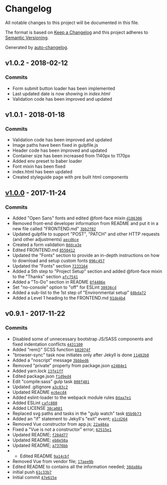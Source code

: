 # Changelog
All notable changes to this project will be documented in this file.

The format is based on [Keep a Changelog](http://keepachangelog.com/en/1.0.0/)
and this project adheres to [Semantic Versioning](http://semver.org/spec/v2.0.0.html).

Generated by [auto-changelog](https://github.com/CookPete/auto-changelog).
## v1.0.2 - 2018-02-12
### Commits
- Form submit button loader has been implemented
- Last updated date is now showing in *index.html*
- Validation code has been improved and updated

## v1.0.1 - 2018-01-18
### Commits
- Validation code has been improved and updated
- Image paths have been fixed in gulpfile.js
- Header code has been improved and updated
- Container size has been increased from 1140px to 1170px
- Added env preset to baber loader
- Font mixin has been fixed
- index.html has been updated
- Created styleguide page with pre built html components

## [v1.0.0](https://github.com/netcore/frontend-base/compare/v0.9.1...v1.0.0) - 2017-11-24
### Commits
- Added &quot;Open Sans&quot; fonts and edited @font-face mixin [`d186306`](https://github.com/netcore/frontend-base/commit/d186306f668273e3f18304cde999dc90412f3642)
- Removed front-end developer information from README and put it in a new file called &quot;FRONTEND.md&quot; [`3bb2f02`](https://github.com/netcore/frontend-base/commit/3bb2f020c3ab264e94a6b14d472ce00d4195c6dc)
- Updated gulpfile to support &quot;POST&quot;, &quot;PATCH&quot; and other HTTP requests (and other adjustments) [`aecd6ce`](https://github.com/netcore/frontend-base/commit/aecd6cee37d41b16cf6e1fa23ee6fd40dda35377)
- Created a form validation [`0ddca3e`](https://github.com/netcore/frontend-base/commit/0ddca3e5457e5bb98d8824fe375880c322934310)
- Edited FRONTEND.md [`8550412`](https://github.com/netcore/frontend-base/commit/855041295823f1821d809efc1b03bf1e6899d88d)
- Updated the &quot;Fonts&quot; section to provide an in-depth instructions on how to download and setup custom fonts [`896c457`](https://github.com/netcore/frontend-base/commit/896c4573ec1163c9534c0ccb7b0dc7785ee90e2e)
- Updated the &quot;Fonts&quot; section [`7233164`](https://github.com/netcore/frontend-base/commit/723316402de160d30c162f6ee21356eb11a5c98f)
- Added a 5th step to &quot;Project Setup&quot; section and added @font-face mixin to the &quot;Thanks&quot; section [`afc7541`](https://github.com/netcore/frontend-base/commit/afc7541a241aa2a5f6322eba48dc3e65a2367937)
- Added a &quot;To-Do&quot; section in README [`8f4486e`](https://github.com/netcore/frontend-base/commit/8f4486e5f809b522debd776cf6cd761851284eed)
- Set &quot;no-console&quot; option to &quot;off&quot; for ESLint [`38936cd`](https://github.com/netcore/frontend-base/commit/38936cd5cb787d0774efbb99e7e13409915864bf)
- Added a sub-list to the 1st step of &quot;Environmental setup&quot; [`68bda72`](https://github.com/netcore/frontend-base/commit/68bda7279c0b1c71f2506d91227c5020d5b03dc5)
- Added a Level 1 heading to the FRONTEND.md [`91de4b4`](https://github.com/netcore/frontend-base/commit/91de4b4b0dc3070fe305056ed70effc583400258)

## v0.9.1 - 2017-11-22
### Commits
- Disabled some of unnecessary bootstrap JS/SASS components and fixed indentation conflicts [`4431100`](https://github.com/netcore/frontend-base/commit/4431100a771ec5d4ba448fbd22eedd56188860a2)
- Added &quot;rem()&quot; SCSS function [`b02074f`](https://github.com/netcore/frontend-base/commit/b02074fc125dfc8377cd294fa28e566b163a6ca1)
- &quot;browser-sync&quot; task now initiates only after Jekyll is done [`11482b0`](https://github.com/netcore/frontend-base/commit/11482b09de922048736fa46f0ce8d9883be34b00)
- Added a &quot;noscript&quot; message [`3bbbed6`](https://github.com/netcore/frontend-base/commit/3bbbed60361c3d67a4975bd057f05a68fab41858)
- Removed &quot;private&quot; property from package.json [`e2484e1`](https://github.com/netcore/frontend-base/commit/e2484e1b2d6d44de6fd2606f1c741a870771a993)
- Added yarn.lock [`13fe1ff`](https://github.com/netcore/frontend-base/commit/13fe1ffc0da3b87309a425e564c5844337699725)
- Edited package.json [`f1d9ed4`](https://github.com/netcore/frontend-base/commit/f1d9ed474b1f424d914630da2e058fb15689ab47)
- Edit &quot;compile:sass&quot; gulp task [`808f481`](https://github.com/netcore/frontend-base/commit/808f481ce6741a8f8e004de51b8280ccb2e698a8)
- Updated .gitignore [`a3c83c2`](https://github.com/netcore/frontend-base/commit/a3c83c29b9128c2fdeaf8800f27dfa5bfa58e7ac)
- Updated README [`ec6ecd4`](https://github.com/netcore/frontend-base/commit/ec6ecd42c0767987eb18dd4a7b4c79b13e659aa5)
- Added eslint-loader to the webpack module rules [`8daa7e1`](https://github.com/netcore/frontend-base/commit/8daa7e150deda4232cc22c4a19a310242f910a9b)
- Added ESLint [`cafc880`](https://github.com/netcore/frontend-base/commit/cafc88062af33a9dd738dd6df4e1f95fa60b2a03)
- Added LICENSE [`38ca081`](https://github.com/netcore/frontend-base/commit/38ca08114269037e66a561a7b19caf1dce0d3431)
- Replaced svg paths and tasks in the &quot;gulp watch&quot; task [`05b9b73`](https://github.com/netcore/frontend-base/commit/05b9b7371ca1f1413c2f34fbc480ddc7b67b2cf7)
- Added an &quot;if&quot; statement to Jekyll&#x27;s &quot;exit&quot; event; [`e1cd264`](https://github.com/netcore/frontend-base/commit/e1cd2648cd48a95be9f9182c70651681a53b8f7d)
- Removed Vue constructor from app.js; [`22a484a`](https://github.com/netcore/frontend-base/commit/22a484a0710076e7d86e71e719c3b891cab27896)
- Fixed a &quot;Vue is not a constructor&quot; error; [`62515e1`](https://github.com/netcore/frontend-base/commit/62515e1834466df492b537b070e6caf988ae8b9d)
- Updated README; [`f284d77`](https://github.com/netcore/frontend-base/commit/f284d770d9ed889ac888cb743d1ae8fae9422b88)
- Updated README; [`eb8e50a`](https://github.com/netcore/frontend-base/commit/eb8e50a47b4366dce530bd67d2c553139b767dbf)
- Updated README; [`a7376bb`](https://github.com/netcore/frontend-base/commit/a7376bb2661a9fb2e0c2ed3fa442df90c41b018b)
- * Edited README [`9a14cbf`](https://github.com/netcore/frontend-base/commit/9a14cbf2bb4a71b9e77dca0afbe9741930dc67a1)
- Removed Vue from vendor file; [`17aee9b`](https://github.com/netcore/frontend-base/commit/17aee9b25bedf999508bea6aa73da81fdb992de2)
- Edited README to contains all the information needed; [`38da88a`](https://github.com/netcore/frontend-base/commit/38da88a4679c40ec19f86eb73e0aaab7cdf48be3)
- initial push [`61c33b7`](https://github.com/netcore/frontend-base/commit/61c33b702f1fb2c14057d52a0d6d1674e89b1a3e)
- Initial commit [`47e615e`](https://github.com/netcore/frontend-base/commit/47e615ecca200d368588745216128bb32c22f609)

